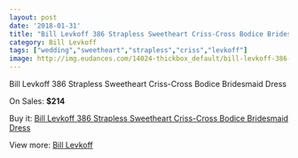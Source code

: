 ```yaml
---
layout: post
date: '2018-01-31'
title: "Bill Levkoff 386 Strapless Sweetheart Criss-Cross Bodice Bridesmaid Dress"
category: Bill Levkoff
tags: ["wedding","sweetheart","strapless","criss","levkoff"]
image: http://img.eudances.com/14024-thickbox_default/bill-levkoff-386-strapless-sweetheart-criss-cross-bodice-bridesmaid-dress.jpg
---
```

Bill Levkoff 386 Strapless Sweetheart Criss-Cross Bodice Bridesmaid Dress

On Sales: **$214**
<a href="https://www.eudances.com/en/bill-levkoff/4208-bill-levkoff-386-strapless-sweetheart-criss-cross-bodice-bridesmaid-dress.html"><amp-img layout="responsive" width="600" height="600" src="//img.eudances.com/14024-thickbox_default/bill-levkoff-386-strapless-sweetheart-criss-cross-bodice-bridesmaid-dress.jpg" alt="Bill Levkoff 386 Strapless Sweetheart Criss-Cross Bodice Bridesmaid Dress 0" /></a>
<a href="https://www.eudances.com/en/bill-levkoff/4208-bill-levkoff-386-strapless-sweetheart-criss-cross-bodice-bridesmaid-dress.html"><amp-img layout="responsive" width="600" height="600" src="//img.eudances.com/14025-thickbox_default/bill-levkoff-386-strapless-sweetheart-criss-cross-bodice-bridesmaid-dress.jpg" alt="Bill Levkoff 386 Strapless Sweetheart Criss-Cross Bodice Bridesmaid Dress 1" /></a>

Buy it: [Bill Levkoff 386 Strapless Sweetheart Criss-Cross Bodice Bridesmaid Dress](https://www.eudances.com/en/bill-levkoff/4208-bill-levkoff-386-strapless-sweetheart-criss-cross-bodice-bridesmaid-dress.html "Bill Levkoff 386 Strapless Sweetheart Criss-Cross Bodice Bridesmaid Dress")

View more: [Bill Levkoff](https://www.eudances.com/en/57-bill-levkoff "Bill Levkoff")